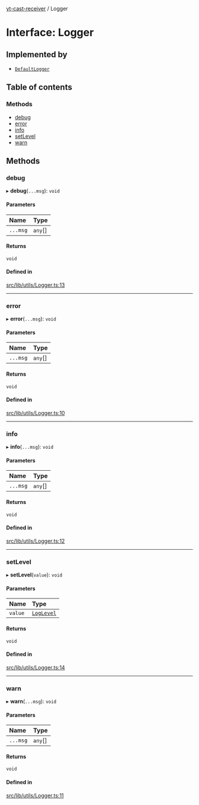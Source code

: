 [yt-cast-receiver](../README.md) / Logger

# Interface: Logger

## Implemented by

- [`DefaultLogger`](../classes/DefaultLogger.md)

## Table of contents

### Methods

- [debug](Logger.md#debug)
- [error](Logger.md#error)
- [info](Logger.md#info)
- [setLevel](Logger.md#setlevel)
- [warn](Logger.md#warn)

## Methods

### debug

▸ **debug**(`...msg`): `void`

#### Parameters

| Name | Type |
| :------ | :------ |
| `...msg` | `any`[] |

#### Returns

`void`

#### Defined in

[src/lib/utils/Logger.ts:13](https://github.com/patrickkfkan/yt-cast-receiver/blob/91904fb/src/lib/utils/Logger.ts#L13)

___

### error

▸ **error**(`...msg`): `void`

#### Parameters

| Name | Type |
| :------ | :------ |
| `...msg` | `any`[] |

#### Returns

`void`

#### Defined in

[src/lib/utils/Logger.ts:10](https://github.com/patrickkfkan/yt-cast-receiver/blob/91904fb/src/lib/utils/Logger.ts#L10)

___

### info

▸ **info**(`...msg`): `void`

#### Parameters

| Name | Type |
| :------ | :------ |
| `...msg` | `any`[] |

#### Returns

`void`

#### Defined in

[src/lib/utils/Logger.ts:12](https://github.com/patrickkfkan/yt-cast-receiver/blob/91904fb/src/lib/utils/Logger.ts#L12)

___

### setLevel

▸ **setLevel**(`value`): `void`

#### Parameters

| Name | Type |
| :------ | :------ |
| `value` | [`LogLevel`](../README.md#loglevel) |

#### Returns

`void`

#### Defined in

[src/lib/utils/Logger.ts:14](https://github.com/patrickkfkan/yt-cast-receiver/blob/91904fb/src/lib/utils/Logger.ts#L14)

___

### warn

▸ **warn**(`...msg`): `void`

#### Parameters

| Name | Type |
| :------ | :------ |
| `...msg` | `any`[] |

#### Returns

`void`

#### Defined in

[src/lib/utils/Logger.ts:11](https://github.com/patrickkfkan/yt-cast-receiver/blob/91904fb/src/lib/utils/Logger.ts#L11)
